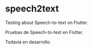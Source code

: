 # speech2text
Testing about Speech-to-text on Flutter.

Pruebas de Speech-to-text en Flutter.

Todavía en desarrollo.
